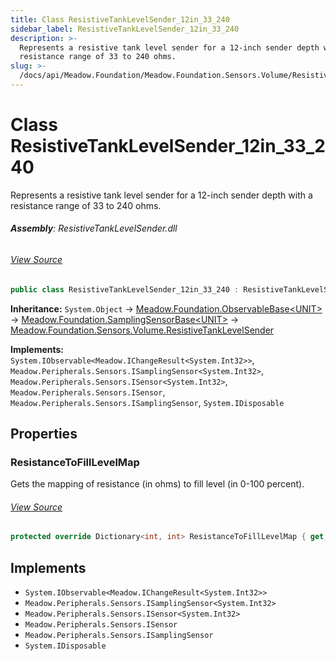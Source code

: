 ```yaml
---
title: Class ResistiveTankLevelSender_12in_33_240
sidebar_label: ResistiveTankLevelSender_12in_33_240
description: >-
  Represents a resistive tank level sender for a 12-inch sender depth with a
  resistance range of 33 to 240 ohms.
slug: >-
  /docs/api/Meadow.Foundation/Meadow.Foundation.Sensors.Volume/ResistiveTankLevelSender_12in_33_240
---
```

# Class ResistiveTankLevelSender_12in_33_240
Represents a resistive tank level sender for a 12-inch sender depth with a resistance range of 33 to 240 ohms.

###### **Assembly**: ResistiveTankLevelSender.dll
###### [View Source](https://github.com/WildernessLabs/Meadow.Foundation.git/blob/develop/Source/Meadow.Foundation.Peripherals/Sensors.Volume.ResistiveTankLevelSender/Driver/ResistiveTankLevelSender_12in_33_240.cs#L10)
```csharp title="Declaration"
public class ResistiveTankLevelSender_12in_33_240 : ResistiveTankLevelSender, IObservable<IChangeResult<int>>, ISamplingSensor<int>, ISensor<int>, ISensor, ISamplingSensor, IDisposable
```
**Inheritance:** `System.Object` -> [Meadow.Foundation.ObservableBase&lt;UNIT&gt;](../Meadow.Foundation/ObservableBase`UNIT`) -> [Meadow.Foundation.SamplingSensorBase&lt;UNIT&gt;](../Meadow.Foundation/SamplingSensorBase`UNIT`) -> [Meadow.Foundation.Sensors.Volume.ResistiveTankLevelSender](../Meadow.Foundation.Sensors.Volume/ResistiveTankLevelSender)

**Implements:**  
`System.IObservable<Meadow.IChangeResult<System.Int32>>`, `Meadow.Peripherals.Sensors.ISamplingSensor<System.Int32>`, `Meadow.Peripherals.Sensors.ISensor<System.Int32>`, `Meadow.Peripherals.Sensors.ISensor`, `Meadow.Peripherals.Sensors.ISamplingSensor`, `System.IDisposable`

## Properties
### ResistanceToFillLevelMap
Gets the mapping of resistance (in ohms) to fill level (in 0-100 percent).
###### [View Source](https://github.com/WildernessLabs/Meadow.Foundation.git/blob/develop/Source/Meadow.Foundation.Peripherals/Sensors.Volume.ResistiveTankLevelSender/Driver/ResistiveTankLevelSender_12in_33_240.cs#L30)
```csharp title="Declaration"
protected override Dictionary<int, int> ResistanceToFillLevelMap { get; }
```

## Implements

* `System.IObservable<Meadow.IChangeResult<System.Int32>>`
* `Meadow.Peripherals.Sensors.ISamplingSensor<System.Int32>`
* `Meadow.Peripherals.Sensors.ISensor<System.Int32>`
* `Meadow.Peripherals.Sensors.ISensor`
* `Meadow.Peripherals.Sensors.ISamplingSensor`
* `System.IDisposable`
